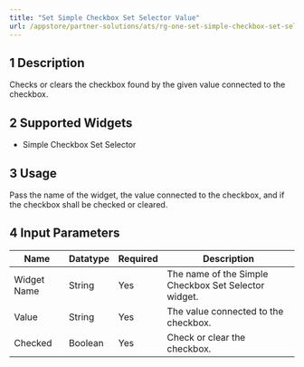 ```yaml
---
title: "Set Simple Checkbox Set Selector Value"
url: /appstore/partner-solutions/ats/rg-one-set-simple-checkbox-set-selector-value/
---
```


## 1 Description

Checks or clears the checkbox found by the given value connected to the checkbox. 

## 2 Supported Widgets

* Simple Checkbox Set Selector

## 3 Usage

Pass the name of the widget, the value connected to the checkbox, and if the checkbox shall be checked or cleared.

## 4 Input Parameters

Name | Datatype | Required | Description
---- | -------- | -------- | ---------------
Widget Name | String | Yes | The name of the Simple Checkbox Set Selector widget.
Value | String | Yes | The value connected to the checkbox.
Checked | Boolean | Yes | Check or clear the checkbox.
